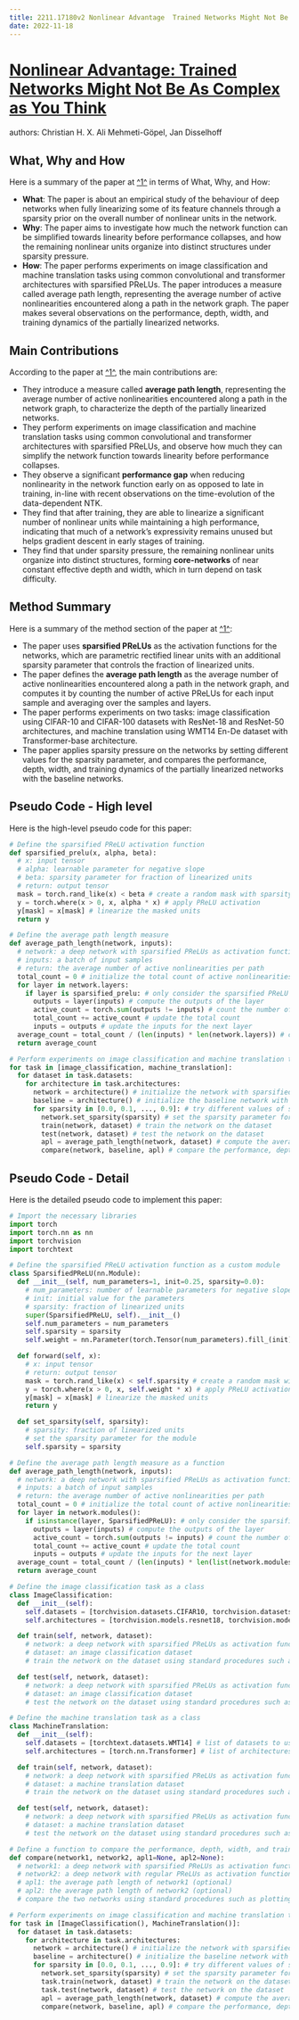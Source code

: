 ```yaml
---
title: 2211.17180v2 Nonlinear Advantage  Trained Networks Might Not Be As Complex as You Think
date: 2022-11-18
---
```


# [Nonlinear Advantage: Trained Networks Might Not Be As Complex as You Think](http://arxiv.org/abs/2211.17180v2)

authors: Christian H. X. Ali Mehmeti-Göpel, Jan Disselhoff


## What, Why and How

[1]: https://arxiv.org/pdf/2211.17180v2.pdf "arXiv:2211.17180v2 [cs.LG] 1 Jun 2023"
[2]: https://arxiv.org/abs/2211.17180 "[2211.17180] Average Path Length: Sparsification of Nonlinearties ..."
[3]: https://lib-arxiv-017.serverfarm.cornell.edu/abs/2211.17180 "[2211.17180] Nonlinear Advantage: Trained Networks Might Not Be As ..."

Here is a summary of the paper at [^1^][1] in terms of What, Why, and How:

- **What**: The paper is about an empirical study of the behaviour of deep networks when fully linearizing some of its feature channels through a sparsity prior on the overall number of nonlinear units in the network.
- **Why**: The paper aims to investigate how much the network function can be simplified towards linearity before performance collapses, and how the remaining nonlinear units organize into distinct structures under sparsity pressure.
- **How**: The paper performs experiments on image classification and machine translation tasks using common convolutional and transformer architectures with sparsified PReLUs. The paper introduces a measure called average path length, representing the average number of active nonlinearities encountered along a path in the network graph. The paper makes several observations on the performance, depth, width, and training dynamics of the partially linearized networks.

## Main Contributions

[1]: https://arxiv.org/pdf/2211.17180v2.pdf "arXiv:2211.17180v2 [cs.LG] 1 Jun 2023"
[2]: https://arxiv.org/abs/2211.17180 "[2211.17180] Average Path Length: Sparsification of Nonlinearties ..."
[3]: https://lib-arxiv-017.serverfarm.cornell.edu/abs/2211.17180 "[2211.17180] Nonlinear Advantage: Trained Networks Might Not Be As ..."

According to the paper at [^1^][1], the main contributions are:

- They introduce a measure called **average path length**, representing the average number of active nonlinearities encountered along a path in the network graph, to characterize the depth of the partially linearized networks.
- They perform experiments on image classification and machine translation tasks using common convolutional and transformer architectures with sparsified PReLUs, and observe how much they can simplify the network function towards linearity before performance collapses.
- They observe a significant **performance gap** when reducing nonlinearity in the network function early on as opposed to late in training, in-line with recent observations on the time-evolution of the data-dependent NTK.
- They find that after training, they are able to linearize a significant number of nonlinear units while maintaining a high performance, indicating that much of a network’s expressivity remains unused but helps gradient descent in early stages of training.
- They find that under sparsity pressure, the remaining nonlinear units organize into distinct structures, forming **core-networks** of near constant effective depth and width, which in turn depend on task difficulty.

## Method Summary

[1]: https://arxiv.org/pdf/2211.17180v2.pdf "arXiv:2211.17180v2 [cs.LG] 1 Jun 2023"
[2]: https://arxiv.org/abs/2211.17180 "[2211.17180] Average Path Length: Sparsification of Nonlinearties ..."
[3]: https://lib-arxiv-017.serverfarm.cornell.edu/abs/2211.17180 "[2211.17180] Nonlinear Advantage: Trained Networks Might Not Be As ..."

Here is a summary of the method section of the paper at [^1^][1]:

- The paper uses **sparsified PReLUs** as the activation functions for the networks, which are parametric rectified linear units with an additional sparsity parameter that controls the fraction of linearized units.
- The paper defines the **average path length** as the average number of active nonlinearities encountered along a path in the network graph, and computes it by counting the number of active PReLUs for each input sample and averaging over the samples and layers.
- The paper performs experiments on two tasks: image classification using CIFAR-10 and CIFAR-100 datasets with ResNet-18 and ResNet-50 architectures, and machine translation using WMT14 En-De dataset with Transformer-base architecture.
- The paper applies sparsity pressure on the networks by setting different values for the sparsity parameter, and compares the performance, depth, width, and training dynamics of the partially linearized networks with the baseline networks.

## Pseudo Code - High level

Here is the high-level pseudo code for this paper:

```python
# Define the sparsified PReLU activation function
def sparsified_prelu(x, alpha, beta):
  # x: input tensor
  # alpha: learnable parameter for negative slope
  # beta: sparsity parameter for fraction of linearized units
  # return: output tensor
  mask = torch.rand_like(x) < beta # create a random mask with sparsity beta
  y = torch.where(x > 0, x, alpha * x) # apply PReLU activation
  y[mask] = x[mask] # linearize the masked units
  return y

# Define the average path length measure
def average_path_length(network, inputs):
  # network: a deep network with sparsified PReLUs as activation functions
  # inputs: a batch of input samples
  # return: the average number of active nonlinearities per path
  total_count = 0 # initialize the total count of active nonlinearities
  for layer in network.layers:
    if layer is sparsified_prelu: # only consider the sparsified PReLU layers
      outputs = layer(inputs) # compute the outputs of the layer
      active_count = torch.sum(outputs != inputs) # count the number of active nonlinearities
      total_count += active_count # update the total count
      inputs = outputs # update the inputs for the next layer
  average_count = total_count / (len(inputs) * len(network.layers)) # compute the average count
  return average_count

# Perform experiments on image classification and machine translation tasks
for task in [image_classification, machine_translation]:
  for dataset in task.datasets:
    for architecture in task.architectures:
      network = architecture() # initialize the network with sparsified PReLUs
      baseline = architecture() # initialize the baseline network with regular PReLUs
      for sparsity in [0.0, 0.1, ..., 0.9]: # try different values of sparsity parameter
        network.set_sparsity(sparsity) # set the sparsity parameter for the network
        train(network, dataset) # train the network on the dataset
        test(network, dataset) # test the network on the dataset
        apl = average_path_length(network, dataset) # compute the average path length of the network
        compare(network, baseline, apl) # compare the performance, depth, width, and training dynamics of the network and the baseline

```

## Pseudo Code - Detail

Here is the detailed pseudo code to implement this paper:

```python
# Import the necessary libraries
import torch
import torch.nn as nn
import torchvision
import torchtext

# Define the sparsified PReLU activation function as a custom module
class SparsifiedPReLU(nn.Module):
  def __init__(self, num_parameters=1, init=0.25, sparsity=0.0):
    # num_parameters: number of learnable parameters for negative slope
    # init: initial value for the parameters
    # sparsity: fraction of linearized units
    super(SparsifiedPReLU, self).__init__()
    self.num_parameters = num_parameters
    self.sparsity = sparsity
    self.weight = nn.Parameter(torch.Tensor(num_parameters).fill_(init)) # create the learnable parameter tensor

  def forward(self, x):
    # x: input tensor
    # return: output tensor
    mask = torch.rand_like(x) < self.sparsity # create a random mask with sparsity beta
    y = torch.where(x > 0, x, self.weight * x) # apply PReLU activation
    y[mask] = x[mask] # linearize the masked units
    return y

  def set_sparsity(self, sparsity):
    # sparsity: fraction of linearized units
    # set the sparsity parameter for the module
    self.sparsity = sparsity

# Define the average path length measure as a function
def average_path_length(network, inputs):
  # network: a deep network with sparsified PReLUs as activation functions
  # inputs: a batch of input samples
  # return: the average number of active nonlinearities per path
  total_count = 0 # initialize the total count of active nonlinearities
  for layer in network.modules():
    if isinstance(layer, SparsifiedPReLU): # only consider the sparsified PReLU layers
      outputs = layer(inputs) # compute the outputs of the layer
      active_count = torch.sum(outputs != inputs) # count the number of active nonlinearities
      total_count += active_count # update the total count
      inputs = outputs # update the inputs for the next layer
  average_count = total_count / (len(inputs) * len(list(network.modules()))) # compute the average count
  return average_count

# Define the image classification task as a class
class ImageClassification:
  def __init__(self):
    self.datasets = [torchvision.datasets.CIFAR10, torchvision.datasets.CIFAR100] # list of datasets to use
    self.architectures = [torchvision.models.resnet18, torchvision.models.resnet50] # list of architectures to use

  def train(self, network, dataset):
    # network: a deep network with sparsified PReLUs as activation functions
    # dataset: an image classification dataset
    # train the network on the dataset using standard procedures such as data loading, augmentation, optimization, loss function, etc.

  def test(self, network, dataset):
    # network: a deep network with sparsified PReLUs as activation functions
    # dataset: an image classification dataset
    # test the network on the dataset using standard procedures such as data loading, evaluation metrics, etc.

# Define the machine translation task as a class
class MachineTranslation:
  def __init__(self):
    self.datasets = [torchtext.datasets.WMT14] # list of datasets to use
    self.architectures = [torch.nn.Transformer] # list of architectures to use

  def train(self, network, dataset):
    # network: a deep network with sparsified PReLUs as activation functions
    # dataset: a machine translation dataset
    # train the network on the dataset using standard procedures such as data loading, tokenization, optimization, loss function, etc.

  def test(self, network, dataset):
    # network: a deep network with sparsified PReLUs as activation functions
    # dataset: a machine translation dataset
    # test the network on the dataset using standard procedures such as data loading, tokenization, evaluation metrics, etc.

# Define a function to compare the performance, depth, width, and training dynamics of two networks
def compare(network1, network2, apl1=None, apl2=None):
  # network1: a deep network with sparsified PReLUs as activation functions (the partially linearized network)
  # network2: a deep network with regular PReLUs as activation functions (the baseline network)
  # apl1: the average path length of network1 (optional)
  # apl2: the average path length of network2 (optional)
  # compare the two networks using standard procedures such as plotting, printing, logging, etc.

# Perform experiments on image classification and machine translation tasks
for task in [ImageClassification(), MachineTranslation()]:
  for dataset in task.datasets:
    for architecture in task.architectures:
      network = architecture() # initialize the network with sparsified PReLUs
      baseline = architecture() # initialize the baseline network with regular PReLUs
      for sparsity in [0.0, 0.1, ..., 0.9]: # try different values of sparsity parameter
        network.set_sparsity(sparsity) # set the sparsity parameter for the network
        task.train(network, dataset) # train the network on the dataset
        task.test(network, dataset) # test the network on the dataset
        apl = average_path_length(network, dataset) # compute the average path length of the network
        compare(network, baseline, apl) # compare the performance, depth, width, and training dynamics of the network and the baseline

```